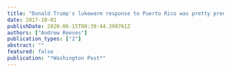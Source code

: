 ```yaml
---
title: "Donald Trump's lukewarm response to Puerto Rico was pretty predictable. Here's why"
date: 2017-10-01
publishDate: 2020-06-15T00:39:44.399761Z
authors: ["Andrew Reeves"]
publication_types: ["2"]
abstract: ""
featured: false
publication: "*Washington Post*"
---
```


